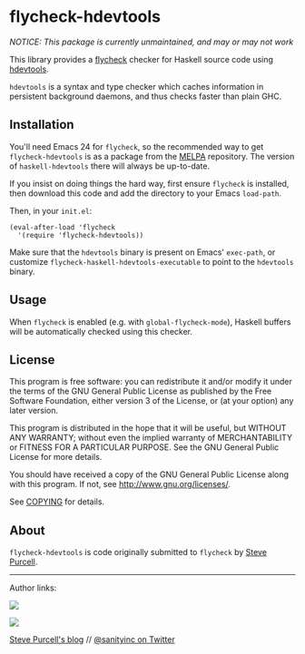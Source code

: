 flycheck-hdevtools
==================

*NOTICE: This package is currently unmaintained, and may or may not work*

This library provides a [flycheck][] checker for Haskell source code
using [hdevtools][].

`hdevtools` is a syntax and type checker which caches information in persistent
background daemons, and thus checks faster than plain GHC.

Installation
------------

You'll need Emacs 24 for `flycheck`, so the recommended way to get
`flycheck-hdevtools` is as a package from the [MELPA][melpa]
repository. The version of `haskell-hdevtools` there will always be
up-to-date.

If you insist on doing things the hard way, first ensure `flycheck` is
installed, then download this code and add the directory to your Emacs
`load-path`.

Then, in your `init.el`:

```elisp
(eval-after-load 'flycheck
  '(require 'flycheck-hdevtools))
```

Make sure that the `hdevtools` binary is present on Emacs' `exec-path`, or
customize `flycheck-haskell-hdevtools-executable` to point to the `hdevtools`
binary.

Usage
-----

When `flycheck` is enabled (e.g. with `global-flycheck-mode`), Haskell
buffers will be automatically checked using this checker.

License
-------

This program is free software: you can redistribute it and/or modify it under
the terms of the GNU General Public License as published by the Free Software
Foundation, either version 3 of the License, or (at your option) any later
version.

This program is distributed in the hope that it will be useful, but WITHOUT ANY
WARRANTY; without even the implied warranty of MERCHANTABILITY or FITNESS FOR A
PARTICULAR PURPOSE.  See the GNU General Public License for more details.

You should have received a copy of the GNU General Public License along with
this program.  If not, see http://www.gnu.org/licenses/.

See
[COPYING](https://github.com/flycheck/flycheck-hdevtools/blob/master/COPYING)
for details.

About
-----

`flycheck-hdevtools` is code originally submitted to `flycheck` by
[Steve Purcell](https://github.com/purcell).

<hr>

Author links:

[![](http://api.coderwall.com/purcell/endorsecount.png)](http://coderwall.com/purcell)

[![](http://www.linkedin.com/img/webpromo/btn_liprofile_blue_80x15.png)](http://uk.linkedin.com/in/stevepurcell)

[Steve Purcell's blog](http://www.sanityinc.com/) // [@sanityinc on Twitter](https://twitter.com/sanityinc)

[flycheck]: https://github.com/flycheck/flycheck
[tags]: https://github.com/flycheck/flycheck-hdevtools/tags
[hdevtools]: https://github.com/hdevtools/hdevtools
[melpa]: http://melpa.org

